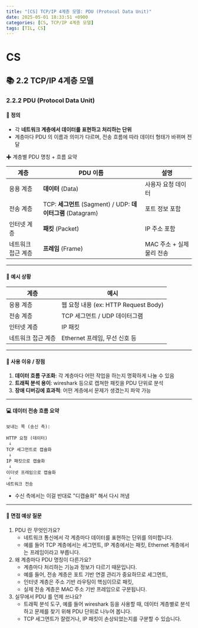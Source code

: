 ```yaml
---
title: "[CS] TCP/IP 4계층 모델: PDU (Protocol Data Unit)"
date: 2025-05-01 18:33:51 +0900
categories: [CS, TCP/IP 4계층 모델]
tags: [TIL, CS]
---
```

# CS
## 📚 2.2 TCP/IP 4계층 모델

### 2.2.2 PDU (Protocol Data Unit)

#### 📘 정의
- 각 **네트워크 계층에서 데이터를 표현하고 처리하는 단위**
- 계층마다 PDU 의 이름과 의미가 다르며, 전송 흐름에 따라 데이터 형태가 바뀌며 전달

✚ 계층별 PDU 명칭 + 흐름 요약

| 계층         | PDU 이름                                      | 설명                |
|------------|---------------------------------------------|-------------------|
| 응용 계층      | **데이터** (Data)                                  | 사용자 요청 데이터        |
| 전송 계층      | TCP: **세그먼트** (Sagment) / UDP: **데이터그램** (Datagram) | 포트 정보 포함          |
| 인터넷 계층     | **패킷** (Packet)                                 | IP 주소 포함          |
| 네트워크 접근 계층 | **프레임** (Frame)                                 | MAC 주소 + 실제 물리 전송 |

---

#### 📌 예시 상황

| 계층          | 예시                              |
|-------------|---------------------------------|
| 응용 계층       | 웹 요청 내용 (ex: HTTP Request Body) |
| 전송 계층       | TCP 세그먼트 / UDP 데이터그램            |
| 인터넷 계층      | IP 패킷                           |
| 네트워크 접근 계층  | Ethernet 프레임, 무선 신호 등           |


---

#### 🎯 사용 이유 / 장점
1. **데이터 흐름 구조화**: 각 계층마다 어떤 작업을 하는지 명확하게 나눌 수 있음
2. **트래픽 분석 용이**: wireshark 등으로 캡쳐한 패킷을 PDU 단위로 분석
3. **장애 디버깅에 효과적**: 어떤 계층에서 문제가 생겼는지 파악 가능

---
#### 💻 데이터 전송 흐름 요약

```plaintext
보내는 쪽 (송신 측):

HTTP 요청 (데이터)
 ↓
TCP 세그먼트로 캡슐화
 ↓
IP 패킷으로 캡슐화
 ↓
이더넷 프레임으로 캡슐화
 ↓
네트워크 전송
```
- 수신 측에서는 이걸 반대로 "디캡슐화" 해서 다시 꺼냄

---

#### 🎤 면접 예상 질문
1. PDU 란 무엇인가요?
   - 네트워크 통신에서 각 계층마다 데이터를 표현하는 단위를 의미합니다.
   - 예를 들어 TCP 계층에서는 세그먼트, IP 계층에서는 패킷, Ethernet 계층에서는 프레임이라고 부릅니다.
2. 왜 계층마다 PDU 명칭이 다른가요?
   - 계층마다 처리하는 기능과 정보가 다르기 때문입니다.
   - 예를 들어, 전송 계층은 포트 기반 연결 관리가 중요하므로 세그먼트,
   - 인터넷 계층은 주소 기반 라우팅이 핵심이므로 패킷,
   - 실제 전송 계층은 MAC 주소 기반 프레임으로 구분됩니다.
3. 실무에서 PDU 를 언제 쓰나요?
   - 트래픽 분석 도구, 예를 들어 wireshark 등을 사용할 때, 데이터 계층별로 분석하고 문제를 찾기 위해 PDU 단위로 나누어 봅니다.
   - TCP 세그먼트가 잘렸거나, IP 패킷이 손상되었는지를 구분할 수 있습니다.
